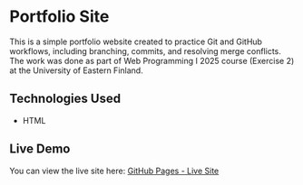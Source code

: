 # Portfolio Site

This is a simple portfolio website created to practice Git and GitHub workflows, including branching, commits, and resolving merge conflicts. The work was done as part of Web Programming I 2025 course (Exercise 2) at the University of Eastern Finland.

## Technologies Used
- HTML

## Live Demo
You can view the live site here: [GitHub Pages - Live Site](https://williamtenhunen.github.io/portfolio-site/)